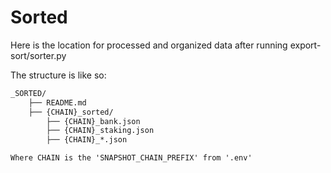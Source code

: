 # Sorted

Here is the location for processed and organized data after running export-sort/sorter.py

The structure is like so:

```md
_SORTED/
    ├── README.md
    ├── {CHAIN}_sorted/
        ├── {CHAIN}_bank.json
        ├── {CHAIN}_staking.json
        ├── {CHAIN}_*.json

Where CHAIN is the 'SNAPSHOT_CHAIN_PREFIX' from '.env'
```
